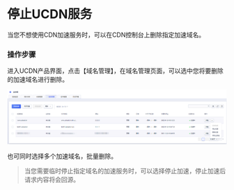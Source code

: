 # 停止UCDN服务

当您不想使用CDN加速服务时，可以在CDN控制台上删除指定加速域名。

### 操作步骤

进入UCDN产品界面，点击【域名管理】，在域名管理页面，可以选中您将要删除的加速域名进行删除。

![2022-域名管理-删除加速](/images/2022-域名管理-删除加速.png)

也可同时选择多个加速域名，批量删除。

> 当您需要临时停止指定域名的加速服务时，可以选择停止加速，停止加速后请求内容将会回源。

